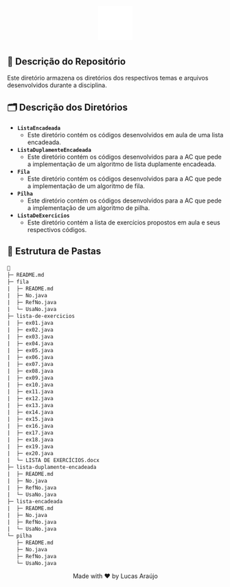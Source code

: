 <h1 align="center">
    <img alt="Impacta Logo" height="80" title="Azure Logo" src="../../.github/impacta-logo.png">
</h1>

## 📝 Descrição do Repositório

Este diretório armazena os diretórios dos respectivos temas e arquivos desenvolvidos durante a disciplina.

## 🗂 Descrição dos Diretórios

- **`ListaEncadeada`**
  - Este diretório contém os códigos desenvolvidos em aula de uma lista encadeada.
- **`ListaDuplamenteEncadeada`**
  - Este diretório contém os códigos desenvolvidos para a AC que pede a implementação de um algoritmo de lista duplamente encadeada.
- **`Fila`**
  - Este diretório contém os códigos desenvolvidos para a AC que pede a implementação de um algoritmo de fila.
- **`Pilha`**
  - Este diretório contém os códigos desenvolvidos para a AC que pede a implementação de um algoritmo de pilha.
- **`ListaDeExercicios`**
  - Este diretório contém a lista de exercícios propostos em aula e seus respectivos códigos.

## 📁 Estrutura de Pastas

```
📁
├─ README.md
├─ fila
|  ├─ README.md
|  ├─ No.java
|  ├─ RefNo.java
|  └─ UsaNo.java
├─ lista-de-exercicios
|  ├─ ex01.java
|  ├─ ex02.java
|  ├─ ex03.java
|  ├─ ex04.java
|  ├─ ex05.java
|  ├─ ex06.java
|  ├─ ex07.java
|  ├─ ex08.java
|  ├─ ex09.java
|  ├─ ex10.java
|  ├─ ex11.java
|  ├─ ex12.java
|  ├─ ex13.java
|  ├─ ex14.java
|  ├─ ex15.java
|  ├─ ex16.java
|  ├─ ex17.java
|  ├─ ex18.java
|  ├─ ex19.java
|  ├─ ex20.java
|  └─ LISTA DE EXERCÍCIOS.docx
├─ lista-duplamente-encadeada
|  ├─ README.md
|  ├─ No.java
|  ├─ RefNo.java
|  └─ UsaNo.java
├─ lista-encadeada
|  ├─ README.md
|  ├─ No.java
|  ├─ RefNo.java
|  └─ UsaNo.java
└─ pilha
   ├─ README.md
   ├─ No.java
   ├─ RefNo.java
   └─ UsaNo.java
```

<div align="center">
  <p>Made with ❤ by Lucas Araújo</p>
</div>
